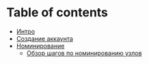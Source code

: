 # Table of contents

* [Интро](README.md)
* [Создание аккаунта](sozdanie-akkaunta.md)
* [Номинирование](delegirovanie.md)
  * [Обзор шагов по номинированию узлов](nominirovanie/obzor-shagov-po-nominirovaniyu-uzlov.md)
